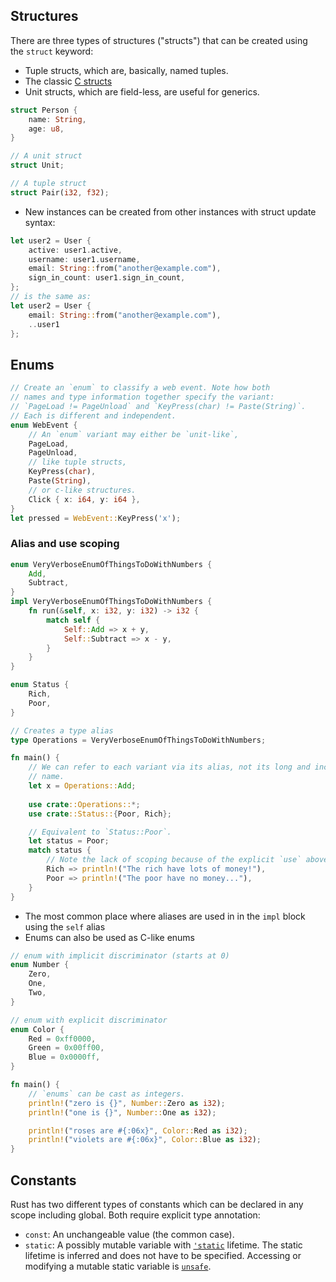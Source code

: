 ## Structures
There are three types of structures ("structs") that can be created using the `struct` keyword:
- Tuple structs, which are, basically, named tuples.
- The classic [C structs](https://en.wikipedia.org/wiki/Struct_(C_programming_language))
- Unit structs, which are field-less, are useful for generics.
```rust
struct Person {
    name: String,
    age: u8,
}

// A unit struct
struct Unit;

// A tuple struct
struct Pair(i32, f32);
```
- New instances can be created from other instances with struct update syntax:
```rust
let user2 = User {
    active: user1.active,
    username: user1.username,
    email: String::from("another@example.com"),
    sign_in_count: user1.sign_in_count,
};
// is the same as:
let user2 = User {
    email: String::from("another@example.com"),
    ..user1
};
```
## Enums
```rust
// Create an `enum` to classify a web event. Note how both
// names and type information together specify the variant:
// `PageLoad != PageUnload` and `KeyPress(char) != Paste(String)`.
// Each is different and independent.
enum WebEvent {
    // An `enum` variant may either be `unit-like`,
    PageLoad,
    PageUnload,
    // like tuple structs,
    KeyPress(char),
    Paste(String),
    // or c-like structures.
    Click { x: i64, y: i64 },
}
let pressed = WebEvent::KeyPress('x');
```
### Alias and use scoping
```rust
enum VeryVerboseEnumOfThingsToDoWithNumbers {
    Add,
    Subtract,
}
impl VeryVerboseEnumOfThingsToDoWithNumbers {
    fn run(&self, x: i32, y: i32) -> i32 {
        match self {
            Self::Add => x + y,
            Self::Subtract => x - y,
        }
    }
}

enum Status {
    Rich,
    Poor,
}

// Creates a type alias
type Operations = VeryVerboseEnumOfThingsToDoWithNumbers;

fn main() {
    // We can refer to each variant via its alias, not its long and inconvenient
    // name.
    let x = Operations::Add;
    
    use crate::Operations::*;
    use crate::Status::{Poor, Rich};

    // Equivalent to `Status::Poor`.
    let status = Poor;
    match status {
        // Note the lack of scoping because of the explicit `use` above.
        Rich => println!("The rich have lots of money!"),
        Poor => println!("The poor have no money..."),
    }
}
```
- The most common place where aliases are used in in the `impl` block using the `self` alias
- Enums can also be used as C-like enums
```rust
// enum with implicit discriminator (starts at 0)
enum Number {
    Zero,
    One,
    Two,
}

// enum with explicit discriminator
enum Color {
    Red = 0xff0000,
    Green = 0x00ff00,
    Blue = 0x0000ff,
}

fn main() {
    // `enums` can be cast as integers.
    println!("zero is {}", Number::Zero as i32);
    println!("one is {}", Number::One as i32);

    println!("roses are #{:06x}", Color::Red as i32);
    println!("violets are #{:06x}", Color::Blue as i32);
}
```

## Constants
Rust has two different types of constants which can be declared in any scope including global. Both require explicit type annotation:
- `const`: An unchangeable value (the common case).
- `static`: A possibly mutable variable with [`'static`](https://doc.rust-lang.org/stable/rust-by-example/scope/lifetime/static_lifetime.html) lifetime. The static lifetime is inferred and does not have to be specified. Accessing or modifying a mutable static variable is [`unsafe`](https://doc.rust-lang.org/stable/rust-by-example/unsafe.html).